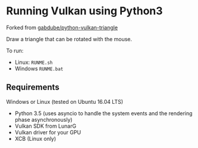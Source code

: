 # Running Vulkan using Python3

Forked from [gabdube/python-vulkan-triangle](https://github.com/gabdube/python-vulkan-triangle)

Draw a triangle that can be rotated with the mouse.

To run:
* Linux: `RUNME.sh`
* Windows `RUNME.bat`

## Requirements

Windows or Linux (tested on Ubuntu 16.04 LTS)
* Python 3.5 (uses asyncio to handle the system events and the rendering phase asynchronously)
* Vulkan SDK from LunarG
* Vulkan driver for your GPU
* XCB (Linux only)

